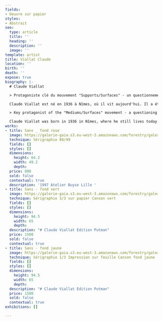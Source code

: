 ```yaml
---
fields:
- Oeuvre sur papier
styles:
- Abstrait
seo:
  type: article
  title: ''
  heading: ''
  description: ''
  image: ''
template: artist
title: Viallat Claude
location: ''
birth: ''
death: ''
expose: true
biography: |-
  # Claude Viallat

  > Protagoniste clé du mouvement "Supports/Surfaces" - un questionnement quant aux éléments classiques

  Claude Viallat est né en 1936 à Nîmes, où il vit aujourd'hui. Il a étudié à l'école des beaux arts de Montpellier entre 1955 et 1959, puis par la suite aux Beaux-Arts de Paris de 1962 à 1963 dans l'atelier de Raymond Legueult. Il est l'un des fondateurs de "Supports/Surfaces" dans les années 1970, mouvement qui appelle à un renouvellement de l'art par la remise en question des matériaux traditionnels. Claude Viallat privilégie des surfaces planes rectangulaires ou carrées, lui permettant ainsi d'appuyer sur les rapports de densité, intensité, et de brillance des surfaces colorées qu'il peint.

  > Key protagonist of the "Mediums/Surfaces" movement - a questioning of the classical elements

  Claude Viallat was born in 1936 in Nîmes, where he still lives today. He studied at the School of Beaux-Arts in Montpellier between 1955 and 1959, and then at the Beaux-Arts in Paris from 1962 to 1963 in the studio of Raymond Legueult. He is one of the founders of "Supports/Surfaces" in the 1970s, a movement that calls for a renewal of art by questioning traditional materials. Claude Viallat favors flat rectangular or square surfaces, allowing him to emphasize the density, intensity, and brilliance of the colored surfaces he paints.
works:
- title: Sans _ fond rose
  image: https://galerie-gaia.s3.eu-west-3.amazonaws.com/forestry/galerie-gaia-claude-viallat-64,2X49,2.jpg
  technique: Sérigraphie 88/99
  fields: []
  styles: []
  dimensions:
    height: 64.2
    width: 49.2
    depth: 
  price: 800
  sold: false
  contextual: true
  description: '1997 Atelier Buyse Lille '
- title: Sans - fond vert
  image: https://galerie-gaia.s3.eu-west-3.amazonaws.com/forestry/galerie-gaia-claude-viallat-putman-vert.jpg
  technique: Sérigraphie 3/3 sur papier Canson vert
  fields: []
  styles: []
  dimensions:
    height: 94.5
    width: 65
    depth: 
  description: "# Claude Viallat Edition Putman"
  price: 1500
  sold: false
  contextual: true
- title: Sans - fond jaune
  image: https://galerie-gaia.s3.eu-west-3.amazonaws.com/forestry/galerie-gaia-claude-viallat-putman-jaune.jpg
  technique: Sérigraphie 1/3 Impression sur feuille Canson fond jaune
  fields: []
  styles: []
  dimensions:
    height: 94.5
    width: 65
    depth: 
  description: "# Claude Viallat Edition Putman"
  price: 1500
  sold: false
  contextual: true
exhibitions: []

---
```

